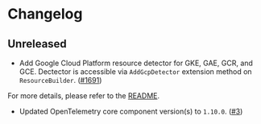 # Changelog

## Unreleased

* Add Google Cloud Platform resource detector for GKE, GAE, GCR, and GCE. Dectector
  is accessible via `AddGcpDetector` extension method on `ResourceBuilder`.
  ([#1691](https://github.com/open-telemetry/opentelemetry-dotnet-contrib/pull/1691))

For more details, please refer to the [README](README.md).

* Updated OpenTelemetry core component version(s) to `1.10.0`.
  ([#3](https://github.com/CodeBlanchOrg/opentelemetry-dotnet-contrib/pull/3))
